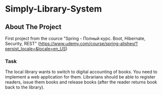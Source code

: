 # Simply-Library-System

<!-- ABOUT THE PROJECT -->
## About The Project
First project from the cource "Spring - Полный курс. Boot, Hibernate, Security, REST" (https://www.udemy.com/course/spring-alishev/?persist_locale=&locale=en_US)

### Task
The local library wants to switch to digital accounting of books. You need to implement a web application for them. Librarians
should be able to register readers, issue them books and release books (after the reader returns book back to the library).
